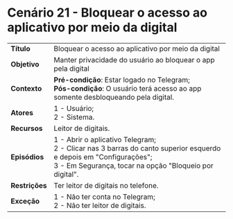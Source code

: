 # Cenário 21 - Bloquear o acesso ao aplicativo por meio da digital

|                |                                                                                                                                                                                    |
| -------------- | :--------------------------------------------------------------------------------------------------------------------------------------------------------------------------------- |
| **Título**     | Bloquear o acesso ao aplicativo por meio da digital                                                                                                                                |
| **Objetivo**   | Manter privacidade do usuário ao bloquear o app pela digital                                                                                                                       |
| **Contexto**   | **Pré-condição**: Estar logado no Telegram;<br>**Pós-condição**: O usuário terá acesso ao app somente desbloqueando pela digital.                                                  |
| **Atores**     | 1 - Usuário;<br> 2 - Sistema.                                                                                                                                                      |
| **Recursos**   | Leitor de digitais.                                                                                                                                                                |
| **Episódios**  | 1 - Abrir o aplicativo Telegram; <br> 2 - Clicar nas 3 barras do canto superior esquerdo e depois em "Configurações"; <br>3 - Em Segurança, tocar na opção "Bloqueio por digital". |
| **Restrições** | Ter leitor de digitais no telefone.                                                                                                                                                |
| **Exceção**    | 1 - Não ter conta no Telegram;<br> 2 - Não ter leitor de digitais.                                                                                                                 |
